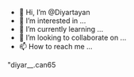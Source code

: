 - 👋 Hi, I’m @Diyartayan
- 👀 I’m interested in ...
- 🌱 I’m currently learning ...
- 💞️ I’m looking to collaborate on ...
- 📫 How to reach me ...

<!---
Diyartayan/Diyartayan is a ✨ special ✨ repository because its `README.md` (this file) appears on your GitHub profile.
You can click the Preview link to take a look at your changes.
--->"diyar__.can65

